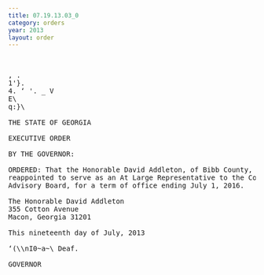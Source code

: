 ```yaml
---
title: 07.19.13.03_0
category: orders
year: 2013
layout: order
---
```


<pre> 

, .
1'}.
4. ‘ '. _ V
E\
q:}\

THE STATE OF GEORGIA

EXECUTIVE ORDER

BY THE GOVERNOR:

ORDERED: That the Honorable David Addleton, of Bibb County, Georgia, is
reappointed to serve as an At Large Representative to the Consumer
Advisory Board, for a term of office ending July 1, 2016.

The Honorable David Addleton
355 Cotton Avenue
Macon, Georgia 31201

This nineteenth day of July, 2013

‘(\\nI0~a~\ Deaf.

GOVERNOR

</pre>
